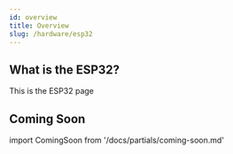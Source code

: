 ```yaml
---
id: overview
title: Overview
slug: /hardware/esp32
---
```


## What is the ESP32?

This is the ESP32 page

## Coming Soon

import ComingSoon from '/docs/partials/coming-soon.md'

<ComingSoon/>